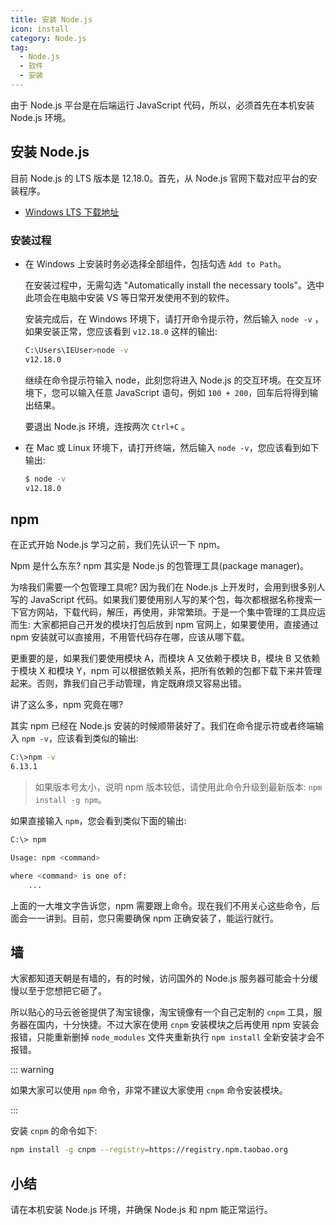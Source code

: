 ```yaml
---
title: 安装 Node.js
icon: install
category: Node.js
tag:
  - Node.js
  - 软件
  - 安装
---
```


由于 Node.js 平台是在后端运行 JavaScript 代码，所以，必须首先在本机安装 Node.js 环境。

<!-- more -->

## 安装 Node.js

目前 Node.js 的 LTS 版本是 12.18.0。首先，从 Node.js 官网下载对应平台的安装程序。

- [Windows LTS 下载地址](https://nodejs.org/dist/v12.18.0/node-v12.18.0-x64.msi)

### 安装过程

- 在 Windows 上安装时务必选择全部组件，包括勾选 `Add to Path`。

  在安装过程中，无需勾选 "Automatically install the necessary tools"。选中此项会在电脑中安装 VS 等日常开发使用不到的软件。

  安装完成后，在 Windows 环境下，请打开命令提示符，然后输入 `node -v` ，如果安装正常，您应该看到 `v12.18.0` 这样的输出:

  ```bash
  C:\Users\IEUser>node -v
  v12.18.0
  ```

  继续在命令提示符输入 node，此刻您将进入 Node.js 的交互环境。在交互环境下，您可以输入任意 JavaScript 语句，例如 `100 + 200`，回车后将得到输出结果。

  要退出 Node.js 环境，连按两次 `Ctrl+C` 。

- 在 Mac 或 Linux 环境下，请打开终端，然后输入 `node -v`，您应该看到如下输出:

  ```sh
  $ node -v
  v12.18.0
  ```

## npm

在正式开始 Node.js 学习之前，我们先认识一下 npm。

Npm 是什么东东? npm 其实是 Node.js 的包管理工具(package manager)。

为啥我们需要一个包管理工具呢? 因为我们在 Node.js 上开发时，会用到很多别人写的 JavaScript 代码。如果我们要使用别人写的某个包，每次都根据名称搜索一下官方网站，下载代码，解压，再使用，非常繁琐。于是一个集中管理的工具应运而生: 大家都把自己开发的模块打包后放到 npm 官网上，如果要使用，直接通过 npm 安装就可以直接用，不用管代码存在哪，应该从哪下载。

更重要的是，如果我们要使用模块 A，而模块 A 又依赖于模块 B，模块 B 又依赖于模块 X 和模块 Y，npm 可以根据依赖关系，把所有依赖的包都下载下来并管理起来。否则，靠我们自己手动管理，肯定既麻烦又容易出错。

讲了这么多，npm 究竟在哪?

其实 npm 已经在 Node.js 安装的时候顺带装好了。我们在命令提示符或者终端输入 `npm -v`，应该看到类似的输出:

```bash
C:\>npm -v
6.13.1
```

> 如果版本号太小，说明 npm 版本较低，请使用此命令升级到最新版本: `npm install -g npm`。

如果直接输入 `npm`，您会看到类似下面的输出:

```bash
C:\> npm

Usage: npm <command>

where <command> is one of:
    ...
```

上面的一大堆文字告诉您，npm 需要跟上命令。现在我们不用关心这些命令，后面会一一讲到。目前，您只需要确保 npm 正确安装了，能运行就行。

## 墙

大家都知道天朝是有墙的，有的时候，访问国外的 Node.js 服务器可能会十分缓慢以至于您想把它砸了。

所以贴心的马云爸爸提供了淘宝镜像，淘宝镜像有一个自己定制的 `cnpm` 工具，服务器在国内，十分快捷。不过大家在使用 `cnpm` 安装模块之后再使用 npm 安装会报错，只能重新删掉 `node_modules` 文件夹重新执行 `npm install` 全新安装才会不报错。

::: warning

如果大家可以使用 `npm` 命令，非常不建议大家使用 `cnpm` 命令安装模块。

:::

安装 `cnpm` 的命令如下:

```sh
npm install -g cnpm --registry=https://registry.npm.taobao.org
```

## 小结

请在本机安装 Node.js 环境，并确保 Node.js 和 npm 能正常运行。
